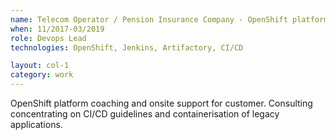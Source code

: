 ```yaml
---
name: Telecom Operator / Pension Insurance Company - OpenShift platform consulting and onsite support
when: 11/2017-03/2019
role: Devops Lead
technologies: OpenShift, Jenkins, Artifactory, CI/CD

layout: col-1
category: work
---
```


OpenShift platform coaching and onsite support for customer. Consulting concentrating on CI/CD guidelines and containerisation of legacy applications.